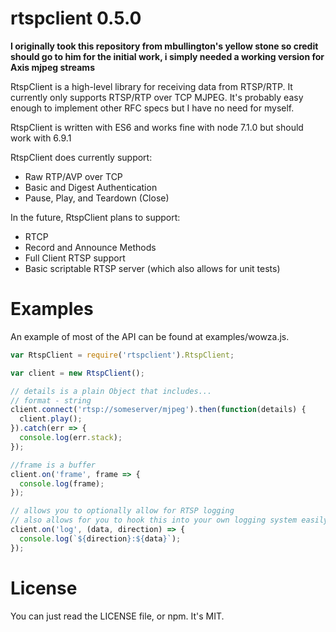 rtspclient 0.5.0
===

**I originally took this repository from mbullington's yellow stone so credit should 
go to him for the initial work, i simply needed a working version for Axis mjpeg streams**

RtspClient is a high-level library for receiving data from RTSP/RTP. It
currently only supports RTSP/RTP over TCP MJPEG. 
It's probably easy enough to implement other RFC specs but I have no need for myself.

RtspClient is written with ES6 and works fine with node 7.1.0 but should work with 6.9.1

RtspClient does currently support:

- Raw RTP/AVP over TCP
- Basic and Digest Authentication
- Pause, Play, and Teardown (Close)

In the future, RtspClient plans to support:

- RTCP
- Record and Announce Methods
- Full Client RTSP support
- Basic scriptable RTSP server (which also allows for unit tests)



Examples
===

An example of most of the API can be found at examples/wowza.js.

```js
var RtspClient = require('rtspclient').RtspClient;

var client = new RtspClient();

// details is a plain Object that includes...
// format - string
client.connect('rtsp://someserver/mjpeg').then(function(details) {
  client.play();
}).catch(err => {
  console.log(err.stack);
});

//frame is a buffer
client.on('frame', frame => {
  console.log(frame);
});

// allows you to optionally allow for RTSP logging
// also allows for you to hook this into your own logging system easily
client.on('log', (data, direction) => {
  console.log(`${direction}:${data}`);
});
```

License
===

You can just read the LICENSE file, or npm. It's MIT.